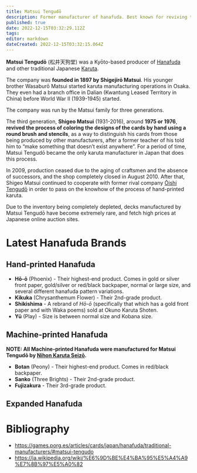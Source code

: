 ```yaml
---
title: Matsui Tengudō
description: Former manufacturer of hanafuda. Best known for reviving the hand-printing process.
published: true
date: 2022-12-15T03:32:29.112Z
tags: 
editor: markdown
dateCreated: 2022-12-15T03:32:15.064Z
---
```


**Matsui Tengudō** (松井天狗堂) was a Kyōto-based producer of [Hanafuda](/en/hanafuda) and other traditional Japanese [Karuta](/en/karuta).

The company was **founded in 1897 by Shigejirō Matsui**. His younger brother Wasaburō Matsui started karuta manufacturing operations in Osaka. They even had a branch office in Dalian (Kwantung Leased Territory in China) before World War II (1939-1945) started.

The company was run by the Matsui family for three generations.

The third generation, **Shigeo Matsui** (1931-2016), around **1975 or 1976**, **revived the process of coloring the designs of the cards by hand using a round brush and stencils**, as a way to distinguish his cards from those being produced by other manufacturers, after a former teacher of his told him to “make something that doesn’t exist anywhere”. For a period of time, Matsui Tengudō became the only karuta manufacturer in Japan that does this process. 

In 2009, production ceased due to the aging of craftsmen and the absence of successors, and the shop completely closed in August 2010. After that, Shigeo Matsui continued to cooperate with former rival company [Ōishi Tengudō](/en/hanafuda/manufacturers/oishitengudo) in order to pass on the knowhow of the process of hand-printed karuta.

Due to the inventory being completely depleted, decks manufactured by Matsui Tengudō have become extremely rare, and fetch high prices at Japanese online auction sites.

# Latest Hanafuda Brands
## Hand-printed Hanafuda
- **Hō-ō** (Phoenix) - Their highest-end product. Comes in gold or silver front paper, gold/silver or red/black backpaper, normal or large size, and several different hanafuda pattern variations.
- **Kikuka** (Chrysanthemum Flower) - Their 2nd-grade product.
- **Shikishima** - A rebrand of *Hō-ō* (specifically that which has a gold front paper and with Waka poems) sold at Okuno Karuta Shoten.
- **Yū** (Play) - Size is between normal size and Kobana size.
## Machine-printed Hanafuda
**NOTE: All Machine-printed Hanafuda were manufactured for Matsui Tengudō by [Nihon Karuta Seizō](/en/hanafuda/manufacturers/nihonkaruta).**
- **Botan** (Peony) - Their highest-end product. Comes in red/black backpaper.
- **Sanko** (Three Brights) - Their 2nd-grade product.
- **Fujizakura** - Their 3rd-grade product.
## Expanded Hanafuda

# Bibliography
- https://games.porg.es/articles/cards/japan/hanafuda/traditional-manufacturers/#matsui-tengudo
- https://ja.wikipedia.org/wiki/%E6%9D%BE%E4%BA%95%E5%A4%A9%E7%8B%97%E5%A0%82